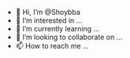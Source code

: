 - 👋 Hi, I’m @Shoybba
- 👀 I’m interested in ...
- 🌱 I’m currently learning ...
- 💞️ I’m looking to collaborate on ...
- 📫 How to reach me ...

<!---
Shoybba/Shoybba is a ✨ special ✨ repository because its `README.md` (this file) appears on your GitHub profile.
You can click the Preview link to take a look at your changes.
--->
